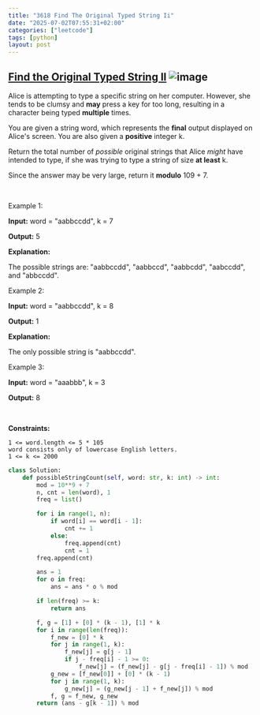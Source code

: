 ```yaml
---
title: "3618 Find The Original Typed String Ii"
date: "2025-07-02T07:55:31+02:00"
categories: ["leetcode"]
tags: [python]
layout: post
---
```


## [Find the Original Typed String II](https://leetcode.com/problems/find-the-original-typed-string-ii) ![image](https://img.shields.io/badge/Difficulty-Hard-red)

Alice is attempting to type a specific string on her computer. However, she tends to be clumsy and **may** press a key for too long, resulting in a character being typed **multiple** times.

You are given a string word, which represents the **final** output displayed on Alice's screen. You are also given a **positive** integer k.

Return the total number of *possible* original strings that Alice *might* have intended to type, if she was trying to type a string of size **at least** k.

Since the answer may be very large, return it **modulo** 109 + 7.

 

Example 1:

**Input:** word = "aabbccdd", k = 7

**Output:** 5

**Explanation:**

The possible strings are: "aabbccdd", "aabbccd", "aabbcdd", "aabccdd", and "abbccdd".

Example 2:

**Input:** word = "aabbccdd", k = 8

**Output:** 1

**Explanation:**

The only possible string is "aabbccdd".

Example 3:

**Input:** word = "aaabbb", k = 3

**Output:** 8

 

**Constraints:**

	1 <= word.length <= 5 * 105
	word consists only of lowercase English letters.
	1 <= k <= 2000

```python
class Solution:
    def possibleStringCount(self, word: str, k: int) -> int:
        mod = 10**9 + 7
        n, cnt = len(word), 1
        freq = list()

        for i in range(1, n):
            if word[i] == word[i - 1]:
                cnt += 1
            else:
                freq.append(cnt)
                cnt = 1
        freq.append(cnt)

        ans = 1
        for o in freq:
            ans = ans * o % mod

        if len(freq) >= k:
            return ans

        f, g = [1] + [0] * (k - 1), [1] * k
        for i in range(len(freq)):
            f_new = [0] * k
            for j in range(1, k):
                f_new[j] = g[j - 1]
                if j - freq[i] - 1 >= 0:
                    f_new[j] = (f_new[j] - g[j - freq[i] - 1]) % mod
            g_new = [f_new[0]] + [0] * (k - 1)
            for j in range(1, k):
                g_new[j] = (g_new[j - 1] + f_new[j]) % mod
            f, g = f_new, g_new
        return (ans - g[k - 1]) % mod
```